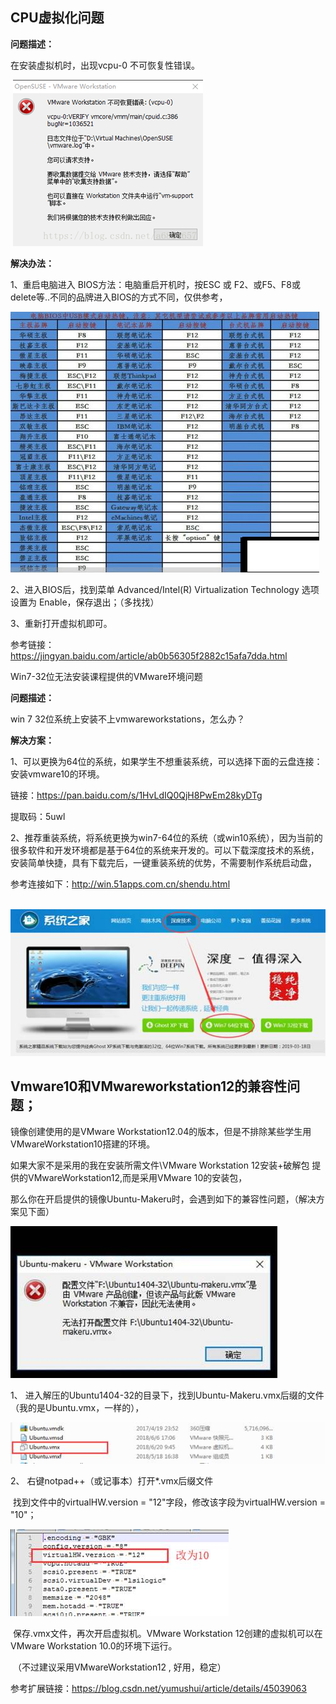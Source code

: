 ##  CPU虚拟化问题

**问题描述：**

在安装虚拟机时，出现vcpu-0 不可恢复性错误。 

​    ![img](0.1.2_VMware安装时可能遇到的问题.assets/clip_image007.png)

**解决办法：**

1、重启电脑进入 BIOS方法：电脑重启开机时，按ESC 或 F2、或F5、F8或delete等..不同的品牌进入BIOS的方式不同，仅供参考，

![img](0.1.2_VMware安装时可能遇到的问题.assets/clip_image008.png)

2、进入BIOS后，找到菜单 Advanced/Intel(R) Virtualization Technology 选项设置为 Enable，保存退出；（多找找）

3、重新打开虚拟机即可。

参考链接：https://jingyan.baidu.com/article/ab0b56305f2882c15afa7dda.html

 Win7-32位无法安装课程提供的VMware环境问题

**问题描述：**

win 7 32位系统上安装不上vmwareworkstations，怎么办？

**解决方案：** 

1、可以更换为64位的系统，如果学生不想重装系统，可以选择下面的云盘连接： 安装vmware10的环境。

链接：https://pan.baidu.com/s/1HvLdIQ0QjH8PwEm28kyDTg 

提取码：5uwl 

2、推荐重装系统，将系统更换为win7-64位的系统（或win10系统），因为当前的很多软件和开发环境都是基于64位的系统来开发的。可以下载深度技术的系统，安装简单快捷，具有下载完后，一键重装系统的优势，不需要制作系统启动盘，

参考连接如下：http://win.51apps.com.cn/shendu.html

 

​      ![img](0.1.2_VMware安装时可能遇到的问题.assets/clip_image010.jpg)

 

## Vmware10和VMwareworkstation12的兼容性问题； 

镜像创建使用的是VMware Workstation12.04的版本，但是不排除某些学生用VMwareWorkstation10搭建的环境。

如果大家不是采用的我在安装所需文件\VMware Workstation 12安装+破解包 提供的VMwareWorkstation12,而是采用VMware 10的安装包，

那么你在开启提供的镜像Ubuntu-Makeru时，会遇到如下的兼容性问题，（解决方案见下面）

![img](0.1.2_VMware安装时可能遇到的问题.assets/clip_image012.jpg)

1、 进入解压的Ubuntu1404-32的目录下，找到Ubuntu-Makeru.vmx后缀的文件（我的是Ubuntu.vmx，一样的），

![img](0.1.2_VMware安装时可能遇到的问题.assets/clip_image014.jpg)

2、 右键notpad++（或记事本）打开*.vmx后缀文件

​    找到文件中的virtualHW.version = "12"字段，修改该字段为virtualHW.version = "10"；

![img](0.1.2_VMware安装时可能遇到的问题.assets/clip_image016.jpg)

​    保存.vmx文件，再次开启虚拟机。VMware Workstation 12创建的虚拟机可以在VMware Workstation 10.0的环境下运行。

​    （不过建议采用VMwareWorkstation12 , 好用，稳定）

参考扩展链接：https://blog.csdn.net/yumushui/article/details/45039063

 